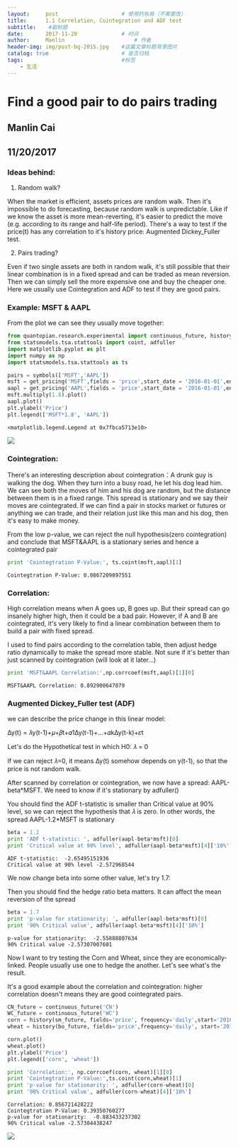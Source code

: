```yaml
---
layout:     post   				    # 使用的布局（不需要改）
title:      1.1 Correlation, Cointegration and ADF test 				# 标题 
subtitle:    #副标题
date:       2017-11-20 				# 时间
author:     Manlin 						# 作者
header-img: img/post-bg-2015.jpg 	#这篇文章标题背景图片
catalog: true 						# 是否归档
tags:								#标签
    - 生活
---
```





# Find a good pair to do pairs trading
## Manlin Cai 
## 11/20/2017

### Ideas behind:

1) Random walk?

When the market is efficient, assets prices are random walk. Then it's impossible to do forecasting, because random walk is unpredictable. Like if we know the asset is more mean-reverting, it's easier to predict the move (e.g. according to its range and half-life period). There's a way to test if the price(t) has any correlation to it's history price: Augmented Dickey_Fuller test. 


2) Pairs trading?

Even if two single assets are both in random walk, it's still possible that their linear combination is in a fixed spread and can be traded as mean reversion. Then we can simply sell the more expensive one and buy the cheaper one. Here we usually use Cointegration and ADF to test if they are good pairs. 

### Example: MSFT & AAPL
From the plot we can see they usually move together:


```python
from quantopian.research.experimental import continuous_future, history
from statsmodels.tsa.stattools import coint, adfuller
import matplotlib.pyplot as plt
import numpy as np
import statsmodels.tsa.stattools as ts 

pairs = symbols(['MSFT','AAPL'])
msft = get_pricing('MSFT',fields = 'price',start_date = '2016-01-01',end_date = '2017-01-01')
aapl = get_pricing('AAPL',fields = 'price',start_date = '2016-01-01',end_date = '2017-01-01')
msft.multiply(1.8).plot()
aapl.plot()
plt.ylabel('Price')
plt.legend(['MSFT*1.8', 'AAPL'])
```




    <matplotlib.legend.Legend at 0x7fbca5713e10>




![](https://ws2.sinaimg.cn/large/006tNc79gy1flpgxuwjm9j30n60csabx.jpg)


### Cointegration:

There's an interesting description about cointegration：A drunk guy is walking the dog. When they turn into a busy road, he let his dog lead him. We can see both the moves of him and his dog are random, but the distance between them is in a fixed range. This spread is stationary and we say their moves are cointegrated. If we can find a pair in stocks market or futures or anything we can trade, and their relation just like this man and his dog, then it's easy to make money.

From the low p-value, we can reject the null hypothesis(zero cointegration) and conclude that MSFT&AAPL is a stationary series and hence a cointegrated pair


```python
print 'Cointegtration P-Value:', ts.coint(msft,aapl)[1]
```

    Cointegtration P-Value: 0.0867209897551


### Correlation:

High correlation means when A goes up, B goes up. But their spread can go insanely higher high, then it could be a bad pair. However, if A and B are cointegrated, it's very likely to find a linear combination between them to build a pair with fixed spread.

I used to find pairs according to the correlation table, then adjust hedge ratio dynamically to make the spread more stable. Not sure if it's better than just scanned by cointegration (will look at it later...)


```python
print 'MSFT&AAPL Correlation:',np.corrcoef(msft,aapl)[1][0]
```

    MSFT&AAPL Correlation: 0.892900647079


### Augmented Dickey_Fuller test (ADF)

we can describe the price change in this linear model:

∆y(t) = 𝜆y(t-1)+𝜇+𝛽t+𝛼1∆y(t-1)+...+𝛼k∆y(t-k)+𝜀t

Let's do the Hypothetical test in which H0: 𝜆 = 0   

If we can reject 𝜆=0, it means ∆y(t) somehow depends on y(t-1), so that the price is not random walk.

After scanned by correlation or cointegration, we now have a spread: AAPL-beta*MSFT. We need to know if it's stationary by adfuller()

You should find the ADF t-statistic is smaller than Critical value at 90% level, so we can reject the hypothesis that 𝜆 is zero. In other words, the spread AAPL-1.2*MSFT is stationary


```python
beta = 1.2
print 'ADF t-statistic: ', adfuller(aapl-beta*msft)[0]
print 'Critical value at 90% level', adfuller(aapl-beta*msft)[4]['10%']
```

    ADF t-statistic:  -2.65495151936
    Critical value at 90% level -2.572968544


We now change beta into some other value, let's try 1.7:

Then you should find the hedge ratio beta matters. It can affect the mean reversion of the spread


```python
beta = 1.7
print 'p-value for stationarity: ', adfuller(aapl-beta*msft)[0]
print '90% Critical value', adfuller(aapl-beta*msft)[4]['10%']
```

    p-value for stationarity:  -2.55888807634
    90% Critical value -2.57307007601


Now I want to try testing the Corn and Wheat, since they are economically-linked. People usually use one to hedge the another. Let's see what's the result.

It's a good example about the correlation and cointegration: higher correlation doesn't means they are good cointegrated pairs.


```python
CN_future = continuous_future('CN')
WC_future = continuous_future('WC')
corn = history(sm_future, fields='price', frequency='daily',start='2016-01-01', end='2017-01-01')
wheat = history(bo_future, fields='price',frequency='daily', start='2016-01-01', end='2017-01-01')

corn.plot()
wheat.plot()
plt.ylabel('Price')
plt.legend(['corn', 'wheat'])

print 'Correlation:', np.corrcoef(corn, wheat)[1][0]
print 'Cointegtration P-Value:',ts.coint(corn,wheat)[1]
print 'p-value for stationarity: ', adfuller(corn-wheat)[0]
print '90% Critical value', adfuller(corn-wheat)[4]['10%']
```

    Correlation: 0.856721428222
    Cointegtration P-Value: 0.39350760277
    p-value for stationarity:  -0.883433237302
    90% Critical value -2.57304438247



![](https://ws3.sinaimg.cn/large/006tNc79gy1flpgxw0v1wj30n30cs3zz.jpg)

